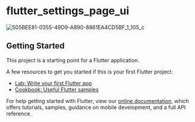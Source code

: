 # flutter_settings_page_ui

![505BEE81-0355-49D9-A890-8861EA4CD5BF_1_105_c](https://user-images.githubusercontent.com/73986840/119252775-f0b2f980-bbe8-11eb-8242-6a56fd737752.jpeg)

## Getting Started

This project is a starting point for a Flutter application.

A few resources to get you started if this is your first Flutter project:

- [Lab: Write your first Flutter app](https://flutter.dev/docs/get-started/codelab)
- [Cookbook: Useful Flutter samples](https://flutter.dev/docs/cookbook)

For help getting started with Flutter, view our
[online documentation](https://flutter.dev/docs), which offers tutorials,
samples, guidance on mobile development, and a full API reference.
